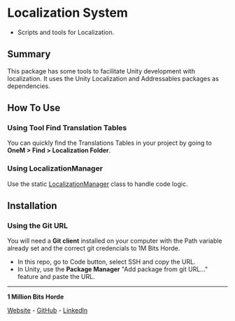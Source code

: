 # Localization System

* Scripts and tools for Localization.

## Summary

This package has some tools to facilitate Unity development with localization.
It uses the Unity Localization and Addressables packages as dependencies.

## How To Use

### Using Tool Find Translation Tables

You can quickly find the Translations Tables in your project by going to **OneM > Find > Localization Folder**.

### Using LocalizationManager

Use the static [LocalizationManager](/Runtime/LocalizationManager.cs) class to handle code logic.

## Installation

### Using the Git URL

You will need a **Git client** installed on your computer with the Path variable already set and the correct git credencials to 1M Bits Horde.

- In this repo, go to Code button, select SSH and copy the URL.
- In Unity, use the **Package Manager** "Add package from git URL..." feature and paste the URL.

---

**1 Million Bits Horde**

[Website](https://www.1mbitshorde.com) -
[GitHub](https://github.com/1mbitshorde) -
[LinkedIn](https://www.linkedin.com/company/1m-bits-horde)
